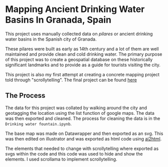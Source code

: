 # Mapping Ancient Drinking Water Basins In Granada, Spain

This project uses manually collected data on <i>pilares</i> or ancient drinking water basins in the Spanish city of Granada.

These pilares were built as early as 14th century and a lot of them are well maintained and provide clean and cold drinking water. The primary purpose of this project was to create a geospatial database on these historically significant landmarks and to provide as a guide for tourists visiting the city.

This project is also my first attempt at creating a concrete mapping project told through "scrollytelling". The final project can be found [here](www.ramanshreya.github.io/drinking-water-fountains)

## The Process

The data for this project was collated by walking around the city and geotagging the location using the list function of google maps. The data was then exported and cleaned. The process for cleaning the data is in the ```Drinking water fountain.ipynb```.

The base map was made on Datawrapper and then exported as an svg. This was then edited on illustrator and was exported as html code using [ai2html](http://ai2html.org/).

The elements that needed to change with scrollytelling where exported as svgs within the code and this code was used to hide and show the elements. I used scrollama to implement scrollytelling.




